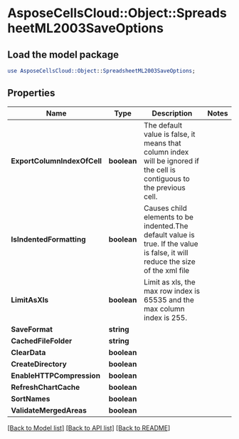 # AsposeCellsCloud::Object::SpreadsheetML2003SaveOptions 

## Load the model package
```perl
use AsposeCellsCloud::Object::SpreadsheetML2003SaveOptions;
```

## Properties
Name | Type | Description | Notes
------------ | ------------- | ------------- | -------------
**ExportColumnIndexOfCell** | **boolean** | The default value is false, it means that column index will be ignored if the cell is contiguous to the previous cell. |
**IsIndentedFormatting** | **boolean** | Causes child elements to be indented.The default value is true.  If the value is false, it will reduce the size of the xml file |
**LimitAsXls** | **boolean** | Limit as xls, the max row index is 65535 and the max column index is 255. |
**SaveFormat** | **string** |  |
**CachedFileFolder** | **string** |  |
**ClearData** | **boolean** |  |
**CreateDirectory** | **boolean** |  |
**EnableHTTPCompression** | **boolean** |  |
**RefreshChartCache** | **boolean** |  |
**SortNames** | **boolean** |  |
**ValidateMergedAreas** | **boolean** |  |  

[[Back to Model list]](../README.md#documentation-for-models) [[Back to API list]](../README.md#documentation-for-api-endpoints) [[Back to README]](../README.md)

